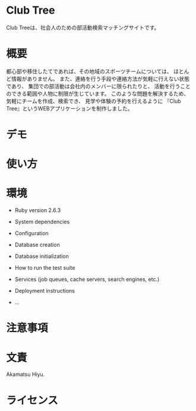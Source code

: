 # Club Tree

Club Treeは、社会人のための部活動検索マッチングサイトです。

# 概要

都心部や移住したてであれば、その地域のスポーツチームについては、
ほとんど情報がありません。
また、連絡を行う手段や連絡方法が気軽に行えない状態であり、
集団での部活動は会社内のメンバーに限られたりと、
活動を行うことのできる範囲や人物に制限が生じています。
このような問題を解決するため、気軽にチームを作成、検索でき、
見学や体験の予約を行えるように
『Club Tree』というWEBアプリケーションを制作しました。

# デモ

# 使い方

# 環境

* Ruby version 2.6.3

* System dependencies

* Configuration

* Database creation

* Database initialization

* How to run the test suite

* Services (job queues, cache servers, search engines, etc.)

* Deployment instructions

* ...

# 注意事項

# 文責

Akamatsu Hiyu.

# ライセンス